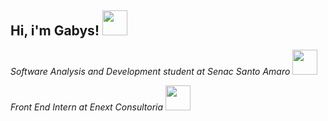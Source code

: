 <h2>Hi, i'm Gabys!
<img src="https://thumbs.gfycat.com/SillyBetterEyra-small.gif" width="40">
</h2>

<p><i>Software Analysis and Development student at Senac Santo Amaro
<img src="https://lh3.googleusercontent.com/proxy/j5tylf3XAKzTrwY2rurXw73SEQ3Xo5VBSVDgXA6vHU2cmzBgTqBPCtnCfw4h_vxVfAJBYuG1Bepx-8Bz8Vnz5eSg" width="40">
</i></p>
<p><i>Front End Intern at Enext Consultoria
<img src="https://i.pinimg.com/originals/e5/93/ab/e593ab0589d5f1b389e4dfbcce2bce20.gif" width="40">
</i></p>


